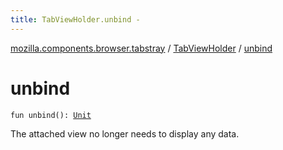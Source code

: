 ```yaml
---
title: TabViewHolder.unbind - 
---
```


[mozilla.components.browser.tabstray](../index.html) / [TabViewHolder](index.html) / [unbind](./unbind.html)

# unbind

`fun unbind(): `[`Unit`](https://kotlinlang.org/api/latest/jvm/stdlib/kotlin/-unit/index.html)

The attached view no longer needs to display any data.


